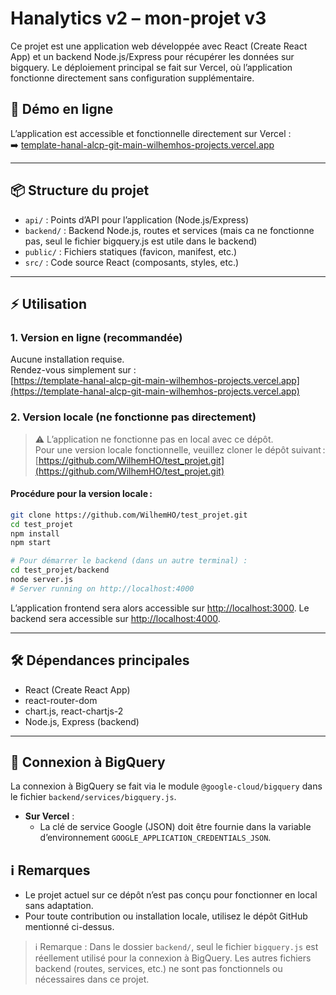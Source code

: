 # Hanalytics v2 – mon-projet v3

Ce projet est une application web développée avec React (Create React App) et un backend Node.js/Express pour récupérer les données sur bigquery.
Le déploiement principal se fait sur Vercel, où l’application fonctionne directement sans configuration supplémentaire.

## 🚀 Démo en ligne

L’application est accessible et fonctionnelle directement sur Vercel :  
➡️ [template-hanal-alcp-git-main-wilhemhos-projects.vercel.app](https://template-hanal-alcp-git-main-wilhemhos-projects.vercel.app)

---

## 📦 Structure du projet

- `api/` : Points d’API pour l’application (Node.js/Express)
- `backend/` : Backend Node.js, routes et services (mais ca ne fonctionne pas, seul le fichier bigquery.js est utile dans le backend)
- `public/` : Fichiers statiques (favicon, manifest, etc.)
- `src/` : Code source React (composants, styles, etc.)

---

## ⚡️ Utilisation

### 1. Version en ligne (recommandée)

Aucune installation requise.  
Rendez-vous simplement sur :  
[https://template-hanal-alcp-git-main-wilhemhos-projects.vercel.app](https://template-hanal-alcp-git-main-wilhemhos-projects.vercel.app)

### 2. Version locale (ne fonctionne pas directement)

> ⚠️ L’application ne fonctionne pas en local avec ce dépôt.  
> Pour une version locale fonctionnelle, veuillez cloner le dépôt suivant :  
> [https://github.com/WilhemHO/test_projet.git](https://github.com/WilhemHO/test_projet.git)

#### Procédure pour la version locale :

```bash
git clone https://github.com/WilhemHO/test_projet.git
cd test_projet
npm install
npm start

# Pour démarrer le backend (dans un autre terminal) :
cd test_projet/backend
node server.js
# Server running on http://localhost:4000
```

L’application frontend sera alors accessible sur [http://localhost:3000](http://localhost:3000).
Le backend sera accessible sur [http://localhost:4000](http://localhost:4000).

---

## 🛠️ Dépendances principales

- React (Create React App)
- react-router-dom
- chart.js, react-chartjs-2
- Node.js, Express (backend)

---

## 🔗 Connexion à BigQuery

La connexion à BigQuery se fait via le module `@google-cloud/bigquery` dans le fichier `backend/services/bigquery.js`.

- **Sur Vercel** :
  - La clé de service Google (JSON) doit être fournie dans la variable d’environnement `GOOGLE_APPLICATION_CREDENTIALS_JSON`.

## ℹ️ Remarques

- Le projet actuel sur ce dépôt n’est pas conçu pour fonctionner en local sans adaptation.
- Pour toute contribution ou installation locale, utilisez le dépôt GitHub mentionné ci-dessus.

> ℹ️ Remarque : Dans le dossier `backend/`, seul le fichier `bigquery.js` est réellement utilisé pour la connexion à BigQuery. Les autres fichiers backend (routes, services, etc.) ne sont pas fonctionnels ou nécessaires dans ce projet.
